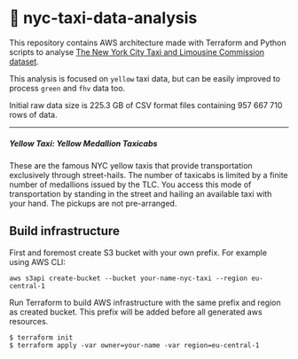 # :taxi: nyc-taxi-data-analysis

This repository contains AWS architecture made with Terraform and Python scripts to 
analyse [The New York City Taxi and Limousine Commission dataset](https://www1.nyc.gov/site/tlc/about/tlc-trip-record-data.page).

This analysis is focused on `yellow` taxi data, but can be easily improved to process `green` and `fhv` data too.

Initial raw data size is 225.3 GB of CSV format files containing 957 667 710 rows of data.

---
##### Yellow Taxi: Yellow Medallion Taxicabs
These are the famous NYC yellow taxis that provide transportation exclusively through street-hails. 
The number of taxicabs is limited by a finite number of medallions issued by the TLC. 
You access this mode of transportation by standing in the street and hailing an available 
taxi with your hand. The pickups are not pre-arranged.

## Build infrastructure
First and foremost create S3 bucket with your own prefix. For example using AWS CLI: 
```
aws s3api create-bucket --bucket your-name-nyc-taxi --region eu-central-1
```

Run Terraform to build AWS infrastructure with the same prefix and region as created bucket. 
This prefix will be added before all generated aws resources.

```
$ terraform init
$ terraform apply -var owner=your-name -var region=eu-central-1
```